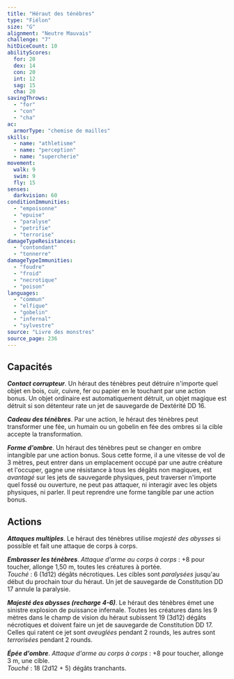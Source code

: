 ```yaml
---
title: "Héraut des ténèbres"
type: "Fiélon"
size: "G"
alignment: "Neutre Mauvais"
challenge: "7"
hitDiceCount: 10
abilityScores:
  for: 20
  dex: 14
  con: 20
  int: 12
  sag: 15
  cha: 20
savingThrows: 
  - "for"
  - "con"
  - "cha"
ac: 
  armorType: "chemise de mailles"
skills: 
  - name: "athletisme"
  - name: "perception"
  - name: "supercherie"
movement: 
  walk: 9
  swim: 9
  fly: 15
senses: 
  darkvision: 60
conditionImmunities: 
  - "empoisonne"
  - "epuise"
  - "paralyse"
  - "petrifie"
  - "terrorise"
damageTypeResistances: 
  - "contondant"
  - "tonnerre"
damageTypeImmunities: 
  - "foudre"
  - "froid"
  - "necrotique"
  - "poison"
languages: 
  - "commun"
  - "elfique"
  - "gobelin"
  - "infernal"
  - "sylvestre"
source: "Livre des monstres"
source_page: 236
---
```

## Capacités
_**Contact corrupteur**_. Un héraut des ténèbres peut détruire n'importe quel objet en bois, cuir, cuivre, fer ou papier en le touchant par une action bonus. Un objet ordinaire est automatiquement détruit, un objet magique est détruit si son détenteur rate un jet de sauvegarde de Dextérité DD 16.

_**Cadeau des ténèbres**_. Par une action, le héraut des ténèbres peut transformer une fée, un humain ou un gobelin en fée des ombres si la cible accepte la transformation.

_**Forme d'ombre**_. Un héraut des ténèbres peut se changer en ombre intangible par une action bonus. Sous cette forme, il a une vitesse de vol de 3 mètres, peut entrer dans un emplacement occupé par une autre créature et l'occuper, gagne une résistance à tous les dégâts non magiques, est _avantagé_ sur les jets de sauvegarde physiques, peut traverser n'importe quel fossé ou ouverture, ne peut pas attaquer, ni interagir avec les objets physiques, ni parler. Il peut reprendre une forme tangible par une action bonus.

## Actions
_**Attaques multiples**_. Le héraut des ténèbres utilise _majesté des abysses_ si possible et fait une attaque de corps à corps.

_**Embrasser les ténèbres**_. _Attaque d'arme au corps à corps_ : +8 pour toucher, allonge 1,50 m, toutes les créatures à portée.  
_Touché_ : 6 (1d12) dégâts nécrotiques. Les cibles sont _paralysées_ jusqu'au début du prochain tour du héraut. Un jet de sauvegarde de Constitution DD 17 annule la paralysie.

_**Majesté des abysses (recharge 4-6)**_. Le héraut des ténèbres émet une sinistre explosion de puissance infernale. Toutes les créatures dans les 9 mètres dans le champ de vision du héraut subissent 19 (3d12) dégâts nécrotiques et doivent faire un jet de sauvegarde de Constitution DD 17. Celles qui ratent ce jet sont _aveuglées_ pendant 2 rounds, les autres sont _terrorisées_ pendant 2 rounds.

_**Épée d'ombre**_. _Attaque d'arme au corps à corps_ : +8 pour toucher, allonge 3 m, une cible.  
_Touché_ : 18 (2d12 + 5) dégâts tranchants.
